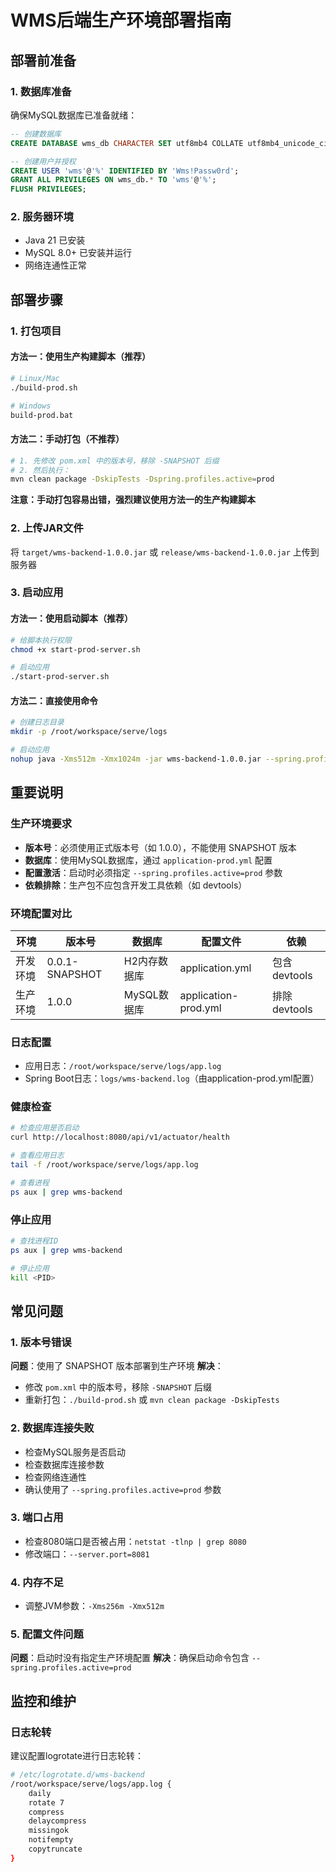 # WMS后端生产环境部署指南

## 部署前准备

### 1. 数据库准备
确保MySQL数据库已准备就绪：
```sql
-- 创建数据库
CREATE DATABASE wms_db CHARACTER SET utf8mb4 COLLATE utf8mb4_unicode_ci;

-- 创建用户并授权
CREATE USER 'wms'@'%' IDENTIFIED BY 'Wms!Passw0rd';
GRANT ALL PRIVILEGES ON wms_db.* TO 'wms'@'%';
FLUSH PRIVILEGES;
```

### 2. 服务器环境
- Java 21 已安装
- MySQL 8.0+ 已安装并运行
- 网络连通性正常

## 部署步骤

### 1. 打包项目

#### 方法一：使用生产构建脚本（推荐）
```bash
# Linux/Mac
./build-prod.sh

# Windows
build-prod.bat
```

#### 方法二：手动打包（不推荐）
```bash
# 1. 先修改 pom.xml 中的版本号，移除 -SNAPSHOT 后缀
# 2. 然后执行：
mvn clean package -DskipTests -Dspring.profiles.active=prod
```

**注意：手动打包容易出错，强烈建议使用方法一的生产构建脚本**

### 2. 上传JAR文件
将 `target/wms-backend-1.0.0.jar` 或 `release/wms-backend-1.0.0.jar` 上传到服务器

### 3. 启动应用

#### 方法一：使用启动脚本（推荐）
```bash
# 给脚本执行权限
chmod +x start-prod-server.sh

# 启动应用
./start-prod-server.sh
```

#### 方法二：直接使用命令
```bash
# 创建日志目录
mkdir -p /root/workspace/serve/logs

# 启动应用
nohup java -Xms512m -Xmx1024m -jar wms-backend-1.0.0.jar --spring.profiles.active=prod > /root/workspace/serve/logs/app.log 2>&1 &
```

## 重要说明

### 生产环境要求
- **版本号**：必须使用正式版本号（如 1.0.0），不能使用 SNAPSHOT 版本
- **数据库**：使用MySQL数据库，通过 `application-prod.yml` 配置
- **配置激活**：启动时必须指定 `--spring.profiles.active=prod` 参数
- **依赖排除**：生产包不应包含开发工具依赖（如 devtools）

### 环境配置对比
| 环境 | 版本号 | 数据库 | 配置文件 | 依赖 |
|------|--------|--------|----------|------|
| 开发环境 | 0.0.1-SNAPSHOT | H2内存数据库 | application.yml | 包含devtools |
| 生产环境 | 1.0.0 | MySQL数据库 | application-prod.yml | 排除devtools |

### 日志配置
- 应用日志：`/root/workspace/serve/logs/app.log`
- Spring Boot日志：`logs/wms-backend.log`（由application-prod.yml配置）

### 健康检查
```bash
# 检查应用是否启动
curl http://localhost:8080/api/v1/actuator/health

# 查看应用日志
tail -f /root/workspace/serve/logs/app.log

# 查看进程
ps aux | grep wms-backend
```

### 停止应用
```bash
# 查找进程ID
ps aux | grep wms-backend

# 停止应用
kill <PID>
```

## 常见问题

### 1. 版本号错误
**问题**：使用了 SNAPSHOT 版本部署到生产环境
**解决**：
- 修改 `pom.xml` 中的版本号，移除 `-SNAPSHOT` 后缀
- 重新打包：`./build-prod.sh` 或 `mvn clean package -DskipTests`

### 2. 数据库连接失败
- 检查MySQL服务是否启动
- 检查数据库连接参数
- 检查网络连通性
- 确认使用了 `--spring.profiles.active=prod` 参数

### 3. 端口占用
- 检查8080端口是否被占用：`netstat -tlnp | grep 8080`
- 修改端口：`--server.port=8081`

### 4. 内存不足
- 调整JVM参数：`-Xms256m -Xmx512m`

### 5. 配置文件问题
**问题**：启动时没有指定生产环境配置
**解决**：确保启动命令包含 `--spring.profiles.active=prod`

## 监控和维护

### 日志轮转
建议配置logrotate进行日志轮转：
```bash
# /etc/logrotate.d/wms-backend
/root/workspace/serve/logs/app.log {
    daily
    rotate 7
    compress
    delaycompress
    missingok
    notifempty
    copytruncate
}
```

